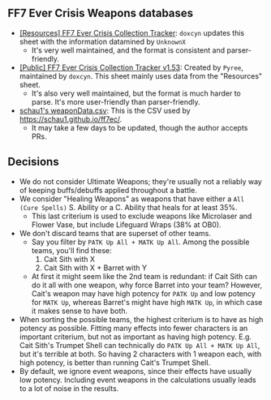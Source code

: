 ## FF7 Ever Crisis Weapons databases

* [[Resources] FF7 Ever Crisis Collection Tracker](https://docs.google.com/spreadsheets/d/1evoNzTA9veDRTvYJEMe-9F81QQ-CxUWN4mrd93kn2W4/): `doxcyn` updates this sheet with the information datamined by `UnknownX`
  * It's very well maintained, and the format is consistent and parser-friendly.
* [[Public] FF7 Ever Crisis Collection Tracker v1.53](https://docs.google.com/spreadsheets/d/1vPs3KRJM_7VFm2hOCCT5ZyYCrtP9ov-zbbns4JpyaaA/): Created by `Pyree`, maintained by `doxcyn`. This sheet mainly uses data from the "Resources" sheet.
  * It's also very well maintained, but the format is much harder to parse. It's more user-friendly than parser-friendly.
* [schau1's weaponData.csv](https://github.com/schau1/ff7ec/blob/main/weaponData.csv): This is the CSV used by <https://schau1.github.io/ff7ec/>.
  * It may take a few days to be updated, though the author accepts PRs.


## Decisions

* We do not consider Ultimate Weapons; they're usually not a reliably way of keeping buffs/debuffs applied throughout a battle.
* We consider "Healing Weapons" as weapons that have either a `All (Cure Spells)` S. Ability or a C. Ability that heals for at least 35%.
    * This last criterium is used to exclude weapons like Microlaser and Flower Vase, but include Lifeguard Wraps (38% at OB0).
* We don't discard teams that are superset of other teams.
    * Say you filter by `PATK Up All + MATK Up All`. Among the possible teams, you'll find these:
        1. Cait Sith with X
        1. Cait Sith with X + Barret with Y
    * At first it might seem like the 2nd team is redundant: if Cait Sith can do it all with one
    weapon, why force Barret into your team?
      However, Cait's weapon may have high potency for `PATK Up` and low potency for `MATK Up`, whereas Barret's might have high `MATK Up`, in which case it makes sense to have both.
* When sorting the possible teams, the highest criterium is to have as high potency as possible.
  Fitting many effects into fewer characters is an important criterium, but not as important as having high potency.
  E.g. Cait Sith's Trumpet Shell can technically do `PATK Up All + MATK Up All`, but it's terrible at both.
  So having 2 characters with 1 weapon each, with high potency, is better than running Cait's Trumpet Shell.
* By default, we ignore event weapons, since their effects have usually low potency.
  Including event weapons in the calculations usually leads to a lot of noise in the results.
